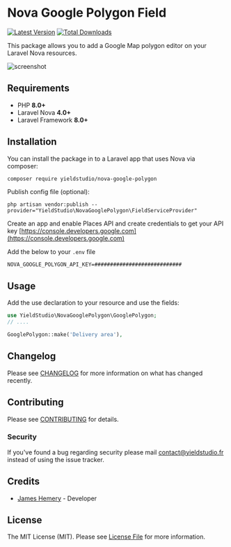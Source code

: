 # Nova Google Polygon Field

[![Latest Version](https://img.shields.io/github/release/yieldstudio/nova-google-polygon?style=flat-square)](https://github.com/yieldstudio/nova-google-polygon/releases)
[![Total Downloads](https://img.shields.io/packagist/dt/yieldstudio/nova-google-polygon?style=flat-square)](https://packagist.org/packages/yieldstudio/nova-google-polygon)

This package allows you to add a Google Map polygon editor on your Laravel Nova resources.

![screenshot](https://raw.githubusercontent.com/yieldstudio/nova-google-polygon/main/screenshot.gif)

## Requirements

- PHP **8.0+**
- Laravel Nova **4.0+**
- Laravel Framework **8.0+**

## Installation

You can install the package in to a Laravel app that uses Nova via composer:

```bash
composer require yieldstudio/nova-google-polygon
```

Publish config file (optional):

```shell
php artisan vendor:publish --provider="YieldStudio\NovaGooglePolygon\FieldServiceProvider"
```

Create an app and enable Places API and create credentials to get your API key
[https://console.developers.google.com](https://console.developers.google.com)

Add the below to your `.env` file

```shell
NOVA_GOOGLE_POLYGON_API_KEY=############################
```

## Usage

Add the use declaration to your resource and use the fields:

```php
use YieldStudio\NovaGooglePolygon\GooglePolygon;
// ....

GooglePolygon::make('Delivery area'),
```

## Changelog

Please see [CHANGELOG](CHANGELOG.md) for more information on what has changed recently.

## Contributing

Please see [CONTRIBUTING](CONTRIBUTING.md) for details.

### Security

If you've found a bug regarding security please mail [contact@yieldstudio.fr](mailto:contact@yieldstudio.fr) instead of using the issue tracker.

## Credits

- [James Hemery](https://github.com/jameshemery) - Developer

## License

The MIT License (MIT). Please see [License File](LICENSE.md) for more information.
